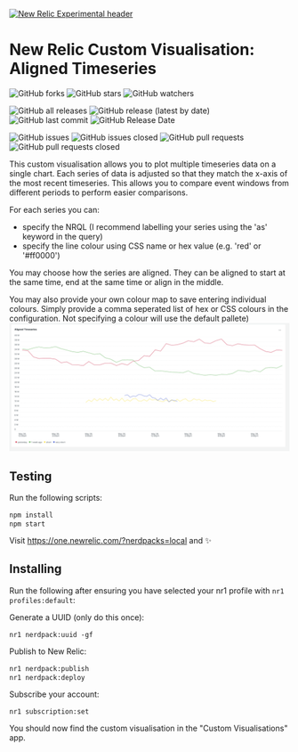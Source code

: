 [![New Relic Experimental header](https://github.com/newrelic/opensource-website/raw/master/src/images/categories/Experimental.png)](https://opensource.newrelic.com/oss-category/#new-relic-experimental)

# New Relic Custom Visualisation: Aligned Timeseries
![GitHub forks](https://img.shields.io/github/forks/newrelic-experimental/nr-nr1viz-aligned-timeseries?style=social)
![GitHub stars](https://img.shields.io/github/stars/newrelic-experimental/nr-nr1viz-aligned-timeseries?style=social)
![GitHub watchers](https://img.shields.io/github/watchers/newrelic-experimental/nr-nr1viz-aligned-timeseries?style=social)

![GitHub all releases](https://img.shields.io/github/downloads/newrelic-experimental/nr-nr1viz-aligned-timeseries/total)
![GitHub release (latest by date)](https://img.shields.io/github/v/release/newrelic-experimental/nr-nr1viz-aligned-timeseries)
![GitHub last commit](https://img.shields.io/github/last-commit/newrelic-experimental/nr-nr1viz-aligned-timeseries)
![GitHub Release Date](https://img.shields.io/github/release-date/newrelic-experimental/nr-nr1viz-aligned-timeseries)


![GitHub issues](https://img.shields.io/github/issues/newrelic-experimental/nr-nr1viz-aligned-timeseries)
![GitHub issues closed](https://img.shields.io/github/issues-closed/newrelic-experimental/nr-nr1viz-aligned-timeseries)
![GitHub pull requests](https://img.shields.io/github/issues-pr/newrelic-experimental/nr-nr1viz-aligned-timeseries)
![GitHub pull requests closed](https://img.shields.io/github/issues-pr-closed/newrelic-experimental/nr-nr1viz-aligned-timeseries)


This custom visualisation allows you to plot multiple timeseries data on a single chart. Each series of data is adjusted so that they match the x-axis of the most recent timeseries. This allows you to compare event windows from different periods to perform easier comparisons.

For each series you can:
- specify the NRQL (I recommend labelling your series using the 'as' keyword in the query) 
- specify the line colour using CSS name or hex value (e.g. 'red' or '#ff0000')

You may choose how the series are aligned. They can be aligned to start at the same time, end at the same time or align in the middle.

You may also provide your own colour map to save entering individual colours. Simply provide a comma seperated list of hex or CSS colours in the configuration. Not specifying a colour will use the default pallete)
![Screenshot](./images/screenshot.png)

## Testing

Run the following scripts:

```
npm install
npm start
```

Visit https://one.newrelic.com/?nerdpacks=local and :sparkles:


## Installing

Run the following after ensuring you have selected your nr1 profile  with `nr1 profiles:default`:

Generate a UUID (only do this once):
```
nr1 nerdpack:uuid -gf 
```

Publish to New Relic:
```
nr1 nerdpack:publish
nr1 nerdpack:deploy
```

Subscribe your account:
```
nr1 subscription:set
```

You should now find the custom visualisation in the "Custom Visualisations" app.

